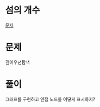 

섬의 개수
====

[문제](https://www.acmicpc.net/problem/4963)

# 문제
깊이우선탐색


# 풀이
그래프를 구현하고
인접 노드를 어떻게 표시하지?
